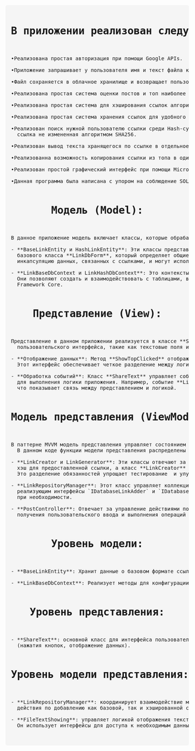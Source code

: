 <pre style="font-family: monospace; white-space: pre; margin: 20px 0; background: #f5f5f5; padding: 15px; border-radius: 5px;">
<h1 align="center">В приложении реализован следующий функционал:</h1>

•Реализована простая авторизация при помощи Google APIs.
  
•Приложение запрашивает у пользователя имя и текст файла который необходимо сохранить.
  
•Файл сохраняется в облачное хранилище и возвращает пользователю публичную ссылку на файл.
  
•Реализована простая система оценки постов и топ наиболее популярных ссылок.
  
•Реализована простая система для хэширования ссылок алгоритмом SHA256 для удобного хранения и обеспечения наибольшей безопасности.
  
•Реализована простая система хранения ссылок для удобного доступа к ним при помощи реляционной БД SQLite.
  
•Реализован поиск нужной пользователю ссылки среди Hash-сумм для обеспечения наибольшей защиты данных,пользователю возвращается
  ссылка не измененная алгоритмом SHA256.
  
•Реализован вывод текста хранящегося по ссылке в отдельное окно интерфейса.
  
•Реализованна возможность копирования ссылки из топа в один клик для ее просмотра и оценки.
  
•Реализован простой графический интерфейс при помощи Microsoft Forms.
  
•Данная программа была написана с упором на соблюдение SOLID и ООП.

<h1 align="center">Модель (Model):</h1>

В данное приложение модель включает классы, которые обрабатывают и хранят данные. Примеры таких классов:

- **BaseLinkEntity и HashLinkEntity**: Эти классы представляют сущности, которые хранят данные о ссылках. Они наследуются от 
  базового класса **LinkDbForm**, который определяет общие свойства, такие как `ExpirationDate`. Эти классы отвечают за
  инкапсуляцию данных, связанных с ссылками, и могут использоваться для управления ими в базе данных.

- **LinkBaseDbContext и LinkHashDbContext**: Это контексты Entity Framework, управляющие доступом к базе данных.
  Они позволяют создать и взаимодействовать с таблицами, в которых хранятся данные ссылок, используя ORM под названием Entity
  Framework Core.

<h1 align="center">Представление (View):</h1>

Представление в данном приложении реализуется в классе **ShareText**, который наследуется от **Form**. Оно включает элементы
  пользовательского интерфейса, такие как текстовые поля и кнопки. Основные функции представления:

- **Отображение данных**: Метод **ShowTopClicked** отображает популярные ссылки в списке, вызывая метод интерфейса **IShowUI**.
  Этот интерфейс обеспечивает четкое разделение между логикой представления и отображением данных.

- **Обработка событий**: Класс **ShareText** управляет событиями, такими как нажатия кнопок, и вызывает соответствующие методы
  для выполнения логики приложения. Например, событие **LikeClicked** вызывает метод **LikePost** из класса **PostController**,
  что показывает связь между представлением и логикой.

<h1 align="center">Модель представления (ViewModel):</h1>

В паттерне MVVM модель представления управляет состоянием представления и координирует взаимодействие между моделью и представлением. 
  В данном коде функции модели представления распределены по нескольким классам:

- **LinkCreator и LinkGenerator**: Эти классы отвечают за создание и генерацию ссылок. Класс **LinkGenerator** генерирует *SHA256*
  хэш для предоставленной ссылки, а класс **LinkCreator** использует объект *LinkGenerator* для создания базовой ссылки и ее хэша.
  Это разделение обязанностей упрощает тестирование  и улучшает поддерживаемость кода.

- **LinkRepositoryManager**: Этот класс управляет коллекцией ссылок и делегирует задачи по добавлению и удалению ссылок классам,
  реализующим интерфейсы `IDatabaseLinkAdder` и `IDatabaseLinkRemover`. Это позволяет легко изменять логику управления ссылками 
  при необходимости.

- **PostController**: Отвечает за управление действиями пользователей, такими как лайки и дизлайки. Он использует интерфейсы для
  получения пользовательского ввода и выполнения операций над сущностями ссылок.

<h1 align="center">Уровень модели:</h1>

- **BaseLinkEntity**: Хранит данные о базовом формате ссылки и количестве лайков. Это позволяет удобно работать с данными в контексте базы.
  
- **LinkBaseDbContext**: Реализует методы для конфигурации базы данных, что способствует легкости взаимодействия с данными.

<h1 align="center">Уровень представления:</h1>

- **ShareText**: основной класс для интерфейса пользователя, который обрабатывает ввод данных и взаимодействие с пользователем 
  (нажатия кнопок, отображение данных).

<h1 align="center">Уровень модели представления:</h1>

- **LinkRepositoryManager**: координирует взаимодействие между добавлением и удалением ссылок. В методе **AddLink** вызываются
  действия по добавлению как базовой, так и хэшированной ссылки.

- **FileTextShowing**: управляет логикой отображения текста файла, обеспечивая взаимодействие между пользовательским вводом и отображением данных.
  Он использует интерфейсы для доступа к необходимым данным и методам.

  </pre>
